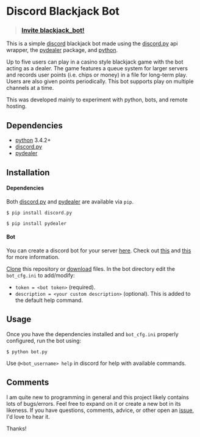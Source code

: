 # Discord Blackjack Bot

> ### [Invite blackjack_bot!](https://discordapp.com/oauth2/authorize?client_id=355590976686784514&scope=bot&permissions=0)

This is a simple [discord](https://discordapp.com/) blackjack bot made using the [discord.py](https://github.com/Rapptz/discord.py) api wrapper, the [pydealer](https://github.com/Trebek/pydealer) package, and [python](https://www.python.org/).

Up to five users can play in a casino style blackjack game with the bot acting as a dealer. The game features a queue system for larger servers and records user points (i.e. chips or money) in a file for long-term play. Users are also given points periodically. This bot supports play on multiple channels at a time.

This was developed mainly to experiment with python, bots, and remote hosting.

## Dependencies

* [python](https://www.python.org/) 3.4.2+
* [discord.py](https://github.com/Rapptz/discord.py)
* [pydealer](https://github.com/Trebek/pydealer)

## Installation

#### Dependencies

Both [discord.py](https://github.com/Rapptz/discord.py) and [pydealer](https://github.com/Trebek/pydealer) are available via `pip`.

```
$ pip install discord.py
```

```
$ pip install pydealer
```

#### Bot

You can create a discord bot for your server [here](https://discordapp.com/developers/applications/me#top). Check out [this](https://discordapp.com/developers/docs/intro) and [this](https://github.com/reactiflux/discord-irc/wiki/Creating-a-discord-bot-&-getting-a-token) for more information.

[Clone](https://github.com/mitchellf/discord-blackjack-bot.git) this repository or [download](https://github.com/mitchellf/discord-blackjack-bot/archive/master.zip) files.
In the bot directory edit the `bot_cfg.ini` to add/modify:
* ```token = <bot token>``` (required).
* ```description = <your custom description>``` (optional).
This is added to the default help command.

## Usage

Once you have the dependencies installed and `bot_cfg.ini` properly configured, run the bot using:
```
$ python bot.py
```
Use `@<bot_username> help` in discord for help with available commands.

## Comments

I am quite new to programming in general and this project likely contains lots of bugs/errors. Feel free to expand on it or create a new bot in its likeness. If you have questions, comments, advice, or other open an [issue](https://github.com/mitchellf/discord-blackjack-bot/issues/new), I'd love to hear it.

Thanks!

